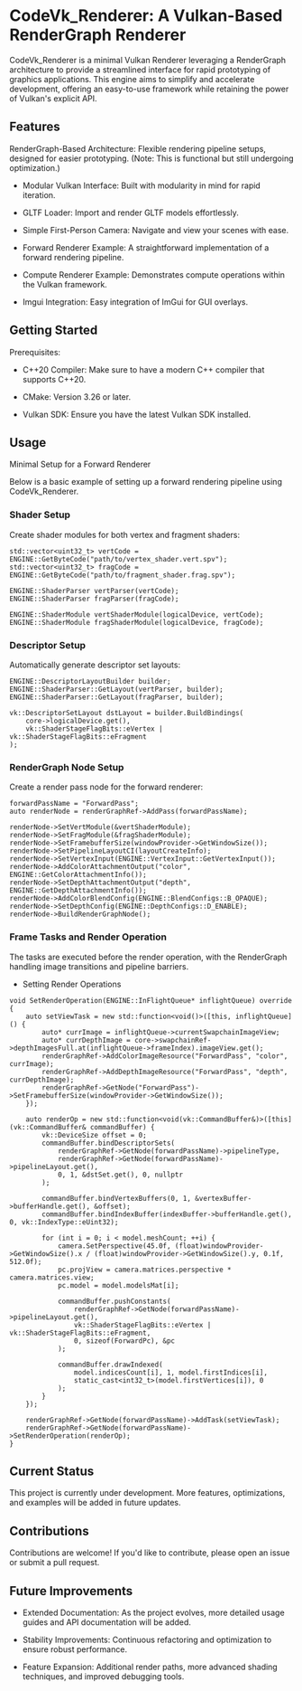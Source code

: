 # CodeVk_Renderer: A Vulkan-Based RenderGraph Renderer

CodeVk_Renderer is a minimal Vulkan Renderer leveraging a RenderGraph architecture to provide a streamlined interface for rapid prototyping of graphics applications. This engine aims to simplify and accelerate development, offering an easy-to-use framework while retaining the power of Vulkan's explicit API.

## Features

RenderGraph-Based Architecture: Flexible rendering pipeline setups, designed for easier prototyping. (Note: This is functional but still undergoing optimization.)

- Modular Vulkan Interface: Built with modularity in mind for rapid iteration.

- GLTF Loader: Import and render GLTF models effortlessly.

- Simple First-Person Camera: Navigate and view your scenes with ease.

- Forward Renderer Example: A straightforward implementation of a forward rendering pipeline.

- Compute Renderer Example: Demonstrates compute operations within the Vulkan framework.

- Imgui Integration: Easy integration of ImGui for GUI overlays.

## Getting Started

Prerequisites: 

- C++20 Compiler: Make sure to have a modern C++ compiler that supports C++20.

- CMake: Version 3.26 or later.

- Vulkan SDK: Ensure you have the latest Vulkan SDK installed.

## Usage

Minimal Setup for a Forward Renderer

Below is a basic example of setting up a forward rendering pipeline using CodeVk_Renderer.

### Shader Setup

Create shader modules for both vertex and fragment shaders:
```
std::vector<uint32_t> vertCode = ENGINE::GetByteCode("path/to/vertex_shader.vert.spv");
std::vector<uint32_t> fragCode = ENGINE::GetByteCode("path/to/fragment_shader.frag.spv");

ENGINE::ShaderParser vertParser(vertCode);
ENGINE::ShaderParser fragParser(fragCode);

ENGINE::ShaderModule vertShaderModule(logicalDevice, vertCode);
ENGINE::ShaderModule fragShaderModule(logicalDevice, fragCode);
```
### Descriptor Setup

Automatically generate descriptor set layouts:
```
ENGINE::DescriptorLayoutBuilder builder;
ENGINE::ShaderParser::GetLayout(vertParser, builder);
ENGINE::ShaderParser::GetLayout(fragParser, builder);

vk::DescriptorSetLayout dstLayout = builder.BuildBindings(
    core->logicalDevice.get(),
    vk::ShaderStageFlagBits::eVertex | vk::ShaderStageFlagBits::eFragment
);
```
### RenderGraph Node Setup

Create a render pass node for the forward renderer:

```
forwardPassName = "ForwardPass";
auto renderNode = renderGraphRef->AddPass(forwardPassName);

renderNode->SetVertModule(&vertShaderModule);
renderNode->SetFragModule(&fragShaderModule);
renderNode->SetFramebufferSize(windowProvider->GetWindowSize());
renderNode->SetPipelineLayoutCI(layoutCreateInfo);
renderNode->SetVertexInput(ENGINE::VertexInput::GetVertexInput());
renderNode->AddColorAttachmentOutput("color", ENGINE::GetColorAttachmentInfo());
renderNode->SetDepthAttachmentOutput("depth", ENGINE::GetDepthAttachmentInfo());
renderNode->AddColorBlendConfig(ENGINE::BlendConfigs::B_OPAQUE);
renderNode->SetDepthConfig(ENGINE::DepthConfigs::D_ENABLE);
renderNode->BuildRenderGraphNode();
```

### Frame Tasks and Render Operation

The tasks are executed before the render operation, with the RenderGraph handling image transitions and pipeline barriers.

- Setting Render Operations

```
void SetRenderOperation(ENGINE::InFlightQueue* inflightQueue) override {
    auto setViewTask = new std::function<void()>([this, inflightQueue]() {
        auto* currImage = inflightQueue->currentSwapchainImageView;
        auto* currDepthImage = core->swapchainRef->depthImagesFull.at(inflightQueue->frameIndex).imageView.get();
        renderGraphRef->AddColorImageResource("ForwardPass", "color", currImage);
        renderGraphRef->AddDepthImageResource("ForwardPass", "depth", currDepthImage);
        renderGraphRef->GetNode("ForwardPass")->SetFramebufferSize(windowProvider->GetWindowSize());
    });

    auto renderOp = new std::function<void(vk::CommandBuffer&)>([this](vk::CommandBuffer& commandBuffer) {
        vk::DeviceSize offset = 0;
        commandBuffer.bindDescriptorSets(
            renderGraphRef->GetNode(forwardPassName)->pipelineType,
            renderGraphRef->GetNode(forwardPassName)->pipelineLayout.get(),
            0, 1, &dstSet.get(), 0, nullptr
        );

        commandBuffer.bindVertexBuffers(0, 1, &vertexBuffer->bufferHandle.get(), &offset);
        commandBuffer.bindIndexBuffer(indexBuffer->bufferHandle.get(), 0, vk::IndexType::eUint32);

        for (int i = 0; i < model.meshCount; ++i) {
            camera.SetPerspective(45.0f, (float)windowProvider->GetWindowSize().x / (float)windowProvider->GetWindowSize().y, 0.1f, 512.0f);
            pc.projView = camera.matrices.perspective * camera.matrices.view;
            pc.model = model.modelsMat[i];

            commandBuffer.pushConstants(
                renderGraphRef->GetNode(forwardPassName)->pipelineLayout.get(),
                vk::ShaderStageFlagBits::eVertex | vk::ShaderStageFlagBits::eFragment,
                0, sizeof(ForwardPc), &pc
            );

            commandBuffer.drawIndexed(
                model.indicesCount[i], 1, model.firstIndices[i],
                static_cast<int32_t>(model.firstVertices[i]), 0
            );
        }
    });

    renderGraphRef->GetNode(forwardPassName)->AddTask(setViewTask);
    renderGraphRef->GetNode(forwardPassName)->SetRenderOperation(renderOp);
}
```

## Current Status

This project is currently under development. More features, optimizations, and examples will be added in future updates.

## Contributions

Contributions are welcome! If you'd like to contribute, please open an issue or submit a pull request.

## Future Improvements

- Extended Documentation: As the project evolves, more detailed usage guides and API documentation will be added.

- Stability Improvements: Continuous refactoring and optimization to ensure robust performance.

- Feature Expansion: Additional render paths, more advanced shading techniques, and improved debugging tools.


